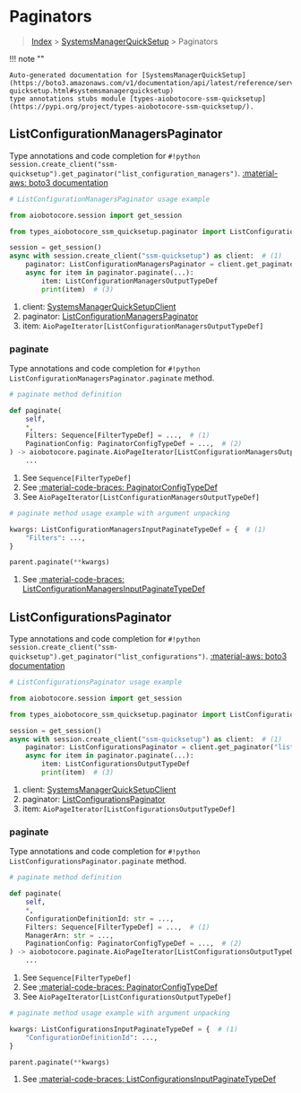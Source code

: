 # Paginators

> [Index](../README.md) > [SystemsManagerQuickSetup](./README.md) > Paginators

!!! note ""

    Auto-generated documentation for [SystemsManagerQuickSetup](https://boto3.amazonaws.com/v1/documentation/api/latest/reference/services/ssm-quicksetup.html#systemsmanagerquicksetup)
    type annotations stubs module [types-aiobotocore-ssm-quicksetup](https://pypi.org/project/types-aiobotocore-ssm-quicksetup/).

## ListConfigurationManagersPaginator

Type annotations and code completion for `#!python session.create_client("ssm-quicksetup").get_paginator("list_configuration_managers")`.
[:material-aws: boto3 documentation](https://boto3.amazonaws.com/v1/documentation/api/latest/reference/services/ssm-quicksetup/paginator/ListConfigurationManagers.html#SystemsManagerQuickSetup.Paginator.ListConfigurationManagers)

```python
# ListConfigurationManagersPaginator usage example

from aiobotocore.session import get_session

from types_aiobotocore_ssm_quicksetup.paginator import ListConfigurationManagersPaginator

session = get_session()
async with session.create_client("ssm-quicksetup") as client:  # (1)
    paginator: ListConfigurationManagersPaginator = client.get_paginator("list_configuration_managers")  # (2)
    async for item in paginator.paginate(...):
        item: ListConfigurationManagersOutputTypeDef
        print(item)  # (3)
```

1. client: [SystemsManagerQuickSetupClient](./client.md)
2. paginator: [ListConfigurationManagersPaginator](./paginators.md#listconfigurationmanagerspaginator)
3. item: `AioPageIterator[ListConfigurationManagersOutputTypeDef]`


### paginate

Type annotations and code completion for `#!python ListConfigurationManagersPaginator.paginate` method.

```python
# paginate method definition

def paginate(
    self,
    *,
    Filters: Sequence[FilterTypeDef] = ...,  # (1)
    PaginationConfig: PaginatorConfigTypeDef = ...,  # (2)
) -> aiobotocore.paginate.AioPageIterator[ListConfigurationManagersOutputTypeDef]:  # (3)
    ...
```

1. See `Sequence[FilterTypeDef]`
2. See [:material-code-braces: PaginatorConfigTypeDef](./type_defs.md#paginatorconfigtypedef)
3. See `AioPageIterator[ListConfigurationManagersOutputTypeDef]`


```python
# paginate method usage example with argument unpacking

kwargs: ListConfigurationManagersInputPaginateTypeDef = {  # (1)
    "Filters": ...,
}

parent.paginate(**kwargs)
```

1. See [:material-code-braces: ListConfigurationManagersInputPaginateTypeDef](./type_defs.md#listconfigurationmanagersinputpaginatetypedef)
## ListConfigurationsPaginator

Type annotations and code completion for `#!python session.create_client("ssm-quicksetup").get_paginator("list_configurations")`.
[:material-aws: boto3 documentation](https://boto3.amazonaws.com/v1/documentation/api/latest/reference/services/ssm-quicksetup/paginator/ListConfigurations.html#SystemsManagerQuickSetup.Paginator.ListConfigurations)

```python
# ListConfigurationsPaginator usage example

from aiobotocore.session import get_session

from types_aiobotocore_ssm_quicksetup.paginator import ListConfigurationsPaginator

session = get_session()
async with session.create_client("ssm-quicksetup") as client:  # (1)
    paginator: ListConfigurationsPaginator = client.get_paginator("list_configurations")  # (2)
    async for item in paginator.paginate(...):
        item: ListConfigurationsOutputTypeDef
        print(item)  # (3)
```

1. client: [SystemsManagerQuickSetupClient](./client.md)
2. paginator: [ListConfigurationsPaginator](./paginators.md#listconfigurationspaginator)
3. item: `AioPageIterator[ListConfigurationsOutputTypeDef]`


### paginate

Type annotations and code completion for `#!python ListConfigurationsPaginator.paginate` method.

```python
# paginate method definition

def paginate(
    self,
    *,
    ConfigurationDefinitionId: str = ...,
    Filters: Sequence[FilterTypeDef] = ...,  # (1)
    ManagerArn: str = ...,
    PaginationConfig: PaginatorConfigTypeDef = ...,  # (2)
) -> aiobotocore.paginate.AioPageIterator[ListConfigurationsOutputTypeDef]:  # (3)
    ...
```

1. See `Sequence[FilterTypeDef]`
2. See [:material-code-braces: PaginatorConfigTypeDef](./type_defs.md#paginatorconfigtypedef)
3. See `AioPageIterator[ListConfigurationsOutputTypeDef]`


```python
# paginate method usage example with argument unpacking

kwargs: ListConfigurationsInputPaginateTypeDef = {  # (1)
    "ConfigurationDefinitionId": ...,
}

parent.paginate(**kwargs)
```

1. See [:material-code-braces: ListConfigurationsInputPaginateTypeDef](./type_defs.md#listconfigurationsinputpaginatetypedef)
